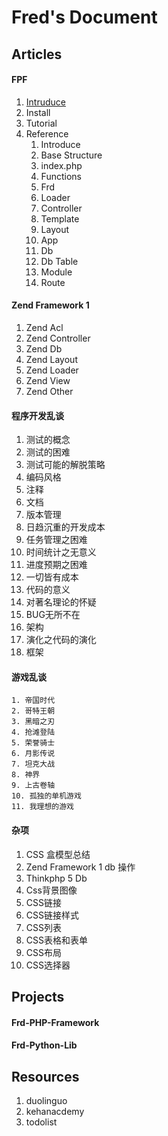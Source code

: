 # Fred's Document

## Articles

#### FPF

1. [Intruduce](./doc/frd-php-framework/intro)
2. Install
3. Tutorial
4. Reference
    1. Introduce
    2. Base Structure
    3. index.php
    4. Functions
    5. Frd
    6. Loader
    7. Controller
    8. Template
    9. Layout
    10. App
    11. Db
    12. Db Table
    13. Module
    14. Route

####  Zend Framework 1

1. Zend Acl
2. Zend Controller
3. Zend Db
4. Zend Layout
5. Zend Loader
6. Zend View
7. Zend Other

####  程序开发乱谈
1. 测试的概念
2. 测试的困难
3. 测试可能的解脱策略
4. 编码风格
5. 注释
6. 文档
7. 版本管理
8. 日趋沉重的开发成本
9. 任务管理之困难
10. 时间统计之无意义
11. 进度预期之困难
12. 一切皆有成本
13. 代码的意义
14. 对著名理论的怀疑
15. BUG无所不在
16. 架构
17. 演化之代码的演化
18. 框架

#### 游戏乱谈
    1. 帝国时代
    2. 哥特王朝
    3. 黑暗之刃
    4. 抢滩登陆
    5. 荣誉骑士
    6. 月影传说
    7. 坦克大战
    8. 神界
    9. 上古卷轴
    10. 孤独的单机游戏
    11. 我理想的游戏

#### 杂项
1. CSS 盒模型总结
2. Zend Framework 1 db 操作
3. Thinkphp 5 Db
4. Css背景图像
5. CSS链接
6. CSS链接样式
7. CSS列表
8. CSS表格和表单
9. CSS布局
10. CSS选择器

## Projects

####  Frd-PHP-Framework

####  Frd-Python-Lib

## Resources
1. duolinguo 
2. kehanacdemy
3. todolist
